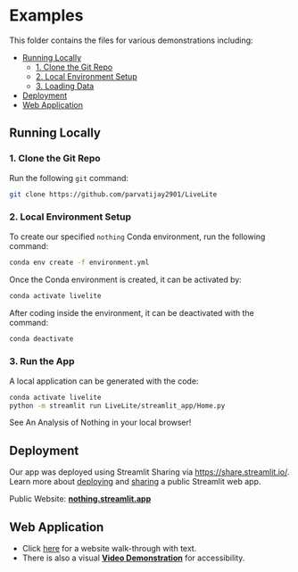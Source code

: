 # Examples
This folder contains the files for various demonstrations including:
* [Running Locally](#running-locally)
  * [1. Clone the Git Repo](#1-clone-the-git-repo)
  * [2. Local Environment Setup](#2-local-environment-setup)
  * [3. Loading Data](#3-loading-data)
* [Deployment](#deployment)
* [Web Application](#web-application)


<a id="running-locally"></a>
## Running Locally

<a id="1-clone-the-git-repo"></a>
### 1. Clone the Git Repo
Run the following `git` command:
```bash
git clone https://github.com/parvatijay2901/LiveLite
```

<a id="2-local-environment"></a>
### 2. Local Environment Setup
To create our specified `nothing` Conda environment, run the following command:
```bash
conda env create -f environment.yml
```
Once the Conda environment is created, it can be activated by:
```bash
conda activate livelite
```
After coding inside the environment, it can be deactivated with the command:
```bash
conda deactivate
```


<a id="4-run-the-app"></a>
### 3. Run the App
A local application can be generated with the code:
```bash
conda activate livelite
python -m streamlit run LiveLite/streamlit_app/Home.py 
```

See An Analysis of Nothing in your local browser!

<a id="deployment"></a>
## Deployment
Our app was deployed using Streamlit Sharing via https://share.streamlit.io/. 
Learn more about [deploying](https://docs.streamlit.io/streamlit-community-cloud/get-started/deploy-an-app) and [sharing](https://docs.streamlit.io/streamlit-community-cloud/get-started/share-your-app#sharing-public-apps) a public Streamlit web app.

Public Website: **[nothing.streamlit.app](https://nothing.streamlit.app/)**

<a id="web-application"></a>
## Web Application
* Click [here](./site_navigation.md) for a website walk-through with text.
* There is also a visual **[Video Demonstration](https://drive.google.com/file/d/1KPQyFiidUAzbk1oaAdEksbGXqCCfxCCf/view)** for accessibility.
